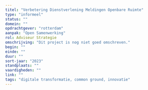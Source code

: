 ```yaml
---
titel: "Verbetering Dienstverlening Meldingen Openbare Ruimte"
type: "informeel"
status: ""
domein: ""
opdrachtgever: "rotterdam"
aanpak: "Open Samenwerking"
rol: Adviseur Strategie
omschrijving: "Dit project is nog niet goed omschreven."
begin: ""
einde: ""
duur: ""
sort-jaar: "2023"
standplaats: ""
vaardigheden: ""
link: ""
tags: "digitale transformatie, common ground, innovatie"
---
```

